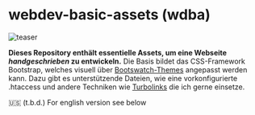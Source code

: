 # webdev-basic-assets (wdba)
![teaser](https://cms.brnstc.de/medias/women-in-business/live/img/dresscode-informal-intro.jpg)

**Dieses Repository enthält essentielle Assets, um eine Webseite *handgeschrieben* zu entwickeln.** 
Die Basis bildet das CSS-Framework Bootstrap, welches visuell über [Bootswatch-Themes](http://bootswatch.com/) angepasst werden kann. Dazu gibt es unterstützende Dateien, wie eine vorkonfigurierte .htaccess und andere Techniken wie [Turbolinks](https://github.com/turbolinks/turbolinks) die ich gerne einsetze.

:us: (t.b.d.)
For english version see below
